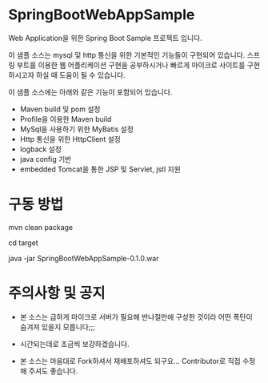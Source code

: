 # SpringBootWebAppSample
Web Application을 위한 Spring Boot Sample 프로젝트 입니다.

이 샘플 소스는 mysql 및 http 통신을 위한 기본적인 기능들이 구현되어 있습니다.
스프링 부트를 이용한 웹 어플리케이션 구현을 공부하시거나 빠르게 마이크로 사이트를 구현하시고자 하실 때 도움이 될 수 있습니다.

이 샘플 소스에는 아래와 같은 기능이 포함되어 있습니다.

- Maven build 및 pom 설정
- Profile을 이용한 Maven build
- MySql을 사용하기 위한 MyBatis 설정
- Http 통신을 위한 HttpClient 설정
- logback 설정
- java config 기반
- embedded Tomcat을 통한 JSP 및 Servlet, jstl 지원


# 구동 방법
mvn clean package

cd target

java -jar SpringBootWebAppSample-0.1.0.war

# 주의사항 및 공지
* 본 소스는 급하게 마이크로 서버가 필요해 반나절만에 구성한 것이라 어떤 폭탄이 숨겨져 있을지 모릅니다;;;
* 시간되는데로 조금씩 보강하겠습니다.

* 본 소스는 마음대로 Fork하셔서 재배포하셔도 되구요... Contributor로 직접 수정해 주셔도 좋습니다.
